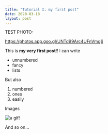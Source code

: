 ```yaml
---
title: "Tutorial I: my first post"
date: 2020-03-18
layout: post
---
```


TEST PHOTO:

https://photos.app.goo.gl/UNTd99Arc4UFnVmg6


This is **my very first post**!! I can write

* unnumbered
* fancy
* lists

But also

1. numbered
1. ones
1. easily

Images

![a gif!](https://media.giphy.com/media/l0MYt5jPR6QX5pnqM/giphy.gif)

And so on...
